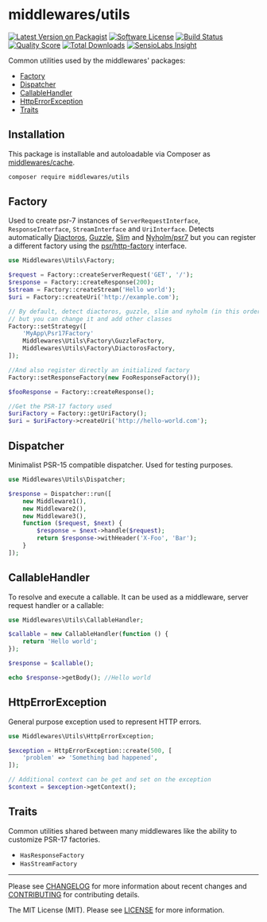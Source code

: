 # middlewares/utils

[![Latest Version on Packagist][ico-version]][link-packagist]
[![Software License][ico-license]](LICENSE)
[![Build Status][ico-travis]][link-travis]
[![Quality Score][ico-scrutinizer]][link-scrutinizer]
[![Total Downloads][ico-downloads]][link-downloads]
[![SensioLabs Insight][ico-sensiolabs]][link-sensiolabs]

Common utilities used by the middlewares' packages:

* [Factory](#factory)
* [Dispatcher](#dispatcher)
* [CallableHandler](#callablehandler)
* [HttpErrorException](#httperrorexception)
* [Traits](#traits)


## Installation

This package is installable and autoloadable via Composer as [middlewares/cache](https://packagist.org/packages/middlewares/cache).

```sh
composer require middlewares/utils
```


## Factory

Used to create psr-7 instances of `ServerRequestInterface`, `ResponseInterface`, `StreamInterface` and `UriInterface`. Detects automatically [Diactoros](https://github.com/zendframework/zend-diactoros), [Guzzle](https://github.com/guzzle/psr7), [Slim](https://github.com/slimphp/Slim) and [Nyholm/psr7](https://github.com/Nyholm/psr7) but you can register a different factory using the [psr/http-factory](https://github.com/php-fig/http-factory) interface.

```php
use Middlewares\Utils\Factory;

$request = Factory::createServerRequest('GET', '/');
$response = Factory::createResponse(200);
$stream = Factory::createStream('Hello world');
$uri = Factory::createUri('http://example.com');

// By default, detect diactoros, guzzle, slim and nyholm (in this order of priority),
// but you can change it and add other classes
Factory::setStrategy([
    'MyApp\Psr17Factory'
    Middlewares\Utils\Factory\GuzzleFactory,
    Middlewares\Utils\Factory\DiactorosFactory,
]);

//And also register directly an initialized factory
Factory::setResponseFactory(new FooResponseFactory());

$fooResponse = Factory::createResponse();

//Get the PSR-17 factory used
$uriFactory = Factory::getUriFactory();
$uri = $uriFactory->createUri('http://hello-world.com');
```

## Dispatcher

Minimalist PSR-15 compatible dispatcher. Used for testing purposes.

```php
use Middlewares\Utils\Dispatcher;

$response = Dispatcher::run([
    new Middleware1(),
    new Middleware2(),
    new Middleware3(),
    function ($request, $next) {
        $response = $next->handle($request);
        return $response->withHeader('X-Foo', 'Bar');
    }
]);
```

## CallableHandler

To resolve and execute a callable. It can be used as a middleware, server request handler or a callable:

```php
use Middlewares\Utils\CallableHandler;

$callable = new CallableHandler(function () {
    return 'Hello world';
});

$response = $callable();

echo $response->getBody(); //Hello world
```

## HttpErrorException

General purpose exception used to represent HTTP errors.

```php
use Middlewares\Utils\HttpErrorException;

$exception = HttpErrorException::create(500, [
    'problem' => 'Something bad happened',
]);

// Additional context can be get and set on the exception
$context = $exception->getContext();
```

## Traits

Common utilities shared between many middlewares like the ability to customize PSR-17 factories.

* `HasResponseFactory`
* `HasStreamFactory`

---

Please see [CHANGELOG](CHANGELOG.md) for more information about recent changes and [CONTRIBUTING](CONTRIBUTING.md) for contributing details.

The MIT License (MIT). Please see [LICENSE](LICENSE) for more information.

[ico-version]: https://img.shields.io/packagist/v/middlewares/utils.svg?style=flat-square
[ico-license]: https://img.shields.io/badge/license-MIT-brightgreen.svg?style=flat-square
[ico-travis]: https://img.shields.io/travis/middlewares/utils/master.svg?style=flat-square
[ico-scrutinizer]: https://img.shields.io/scrutinizer/g/middlewares/utils.svg?style=flat-square
[ico-downloads]: https://img.shields.io/packagist/dt/middlewares/utils.svg?style=flat-square
[ico-sensiolabs]: https://img.shields.io/sensiolabs/i/3dcb2b7c-8564-48ef-9af4-d1e974762c3a.svg?style=flat-square

[link-packagist]: https://packagist.org/packages/middlewares/utils
[link-travis]: https://travis-ci.org/middlewares/utils
[link-scrutinizer]: https://scrutinizer-ci.com/g/middlewares/utils
[link-downloads]: https://packagist.org/packages/middlewares/utils
[link-sensiolabs]: https://insight.sensiolabs.com/projects/3dcb2b7c-8564-48ef-9af4-d1e974762c3a

